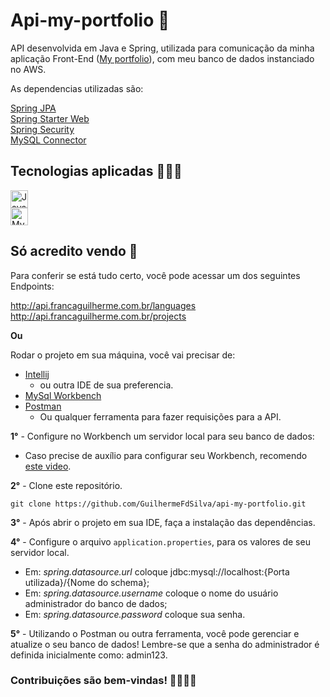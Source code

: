 # Api-my-portfolio 🤖

API desenvolvida em Java e Spring, utilizada para comunicação da minha aplicação Front-End ([My portfolio](https://github.com/GuilhermeFdSilva/MyPortfolio)), com meu banco de dados instanciado no AWS.

As dependencias utilizadas são:

[Spring JPA](https://mvnrepository.com/artifact/org.springframework.boot/spring-boot-starter-data-jpa) <br>
[Spring Starter Web](https://mvnrepository.com/artifact/org.springframework.boot/spring-boot-starter-web) <br>
[Spring Security](https://mvnrepository.com/artifact/org.springframework.security/spring-security-crypto) <br>
[MySQL Connector](https://mvnrepository.com/artifact/com.mysql/mysql-connector-j/8.2.0)

## Tecnologias aplicadas 🧑🏽‍💻

<a href="https://docs.oracle.com/en/java/">
  <img src="https://guilhermefdsilva.github.io/read-db-myPortfolio/sticks/stick-java.svg" alt="Java" height="28px">
</a>
<br>
<a href="https://dev.mysql.com/doc/">
  <img src="https://guilhermefdsilva.github.io/read-db-myPortfolio/sticks/stick-mysql.svg" alt="MySQL" height="28px">
</a>

## Só acredito vendo 👀

Para conferir se está tudo certo, você pode acessar um dos seguintes Endpoints:

http://api.francaguilherme.com.br/languages <br>
http://api.francaguilherme.com.br/projects

**Ou**

Rodar o projeto em sua máquina, você vai precisar de:

 - [Intellij](https://www.jetbrains.com/pt-br/idea/download/?section=windows)
     - ou outra IDE de sua preferencia.
 - [MySql Workbench](https://www.mysql.com/products/workbench/)
 - [Postman](https://www.postman.com/downloads/)
     - Ou qualquer ferramenta para fazer requisições para a API.

**1°** - Configure no Workbench um servidor local para seu banco de dados:

- Caso precise de auxílio para configurar seu Workbench, recomendo [este video](https://www.youtube.com/watch?v=jvG4whJuNe0).

**2°** - Clone este repositório.

```
git clone https://github.com/GuilhermeFdSilva/api-my-portfolio.git
```

**3°** - Após abrir o projeto em sua IDE, faça a instalação das dependências.

**4°** - Configure o arquivo ``application.properties``, para os valores de seu servidor local.
- Em: _spring.datasource.url_ coloque jdbc:mysql://localhost:{Porta utilizada}/{Nome do schema};
- Em: _spring.datasource.username_ coloque o nome do usuário administrador do banco de dados;
- Em: _spring.datasource.password_ coloque sua senha.

**5°** - Utilizando o Postman ou outra ferramenta, você pode gerenciar e atualize o seu banco de dados! Lembre-se que a senha do administrador é definida inicialmente como: admin123.

 ### Contribuições são bem-vindas! 🫱🏽‍🫲🏾
